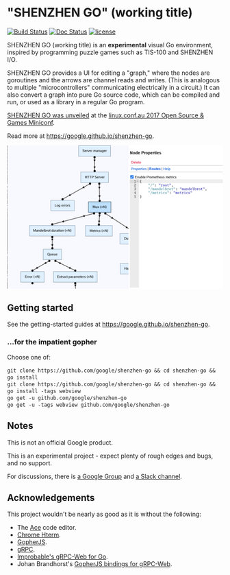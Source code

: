 # "SHENZHEN GO" (working title)

[![Build Status](https://travis-ci.org/google/shenzhen-go.svg?branch=master)](https://travis-ci.org/google/shenzhen-go) [![Doc Status](https://godoc.org/github.com/google/shenzhen-go?status.svg)](https://godoc.org/github.com/google/shenzhen-go) [![license](https://img.shields.io/github/license/google/shenzhen-go.svg?maxAge=2592000)](https://github.com/google/shenzhen-go/blob/master/LICENSE)

SHENZHEN GO (working title) is an **experimental** visual Go environment, 
inspired by programming puzzle games such as TIS-100 and SHENZHEN I/O.

SHENZHEN GO provides a UI for editing a "graph," where the nodes are 
goroutines and the arrows are channel reads and writes. (This is analogous
to multiple "microcontrollers" communicating electrically in a circuit.)
It can also convert a graph into pure Go source code, which can be compiled 
and run, or used as a library in a regular Go program.

[SHENZHEN GO was unveiled](https://www.youtube.com/watch?v=AB9AUAmMlDo) at 
the [linux.conf.au 2017 Open Source & Games Miniconf](https://linux.conf.au/schedule/presentation/8/).

Read more at https://google.github.io/shenzhen-go.

![Example Graph](screenshot.png)

## Getting started

See the getting-started guides at https://google.github.io/shenzhen-go.

### ...for the impatient gopher

Choose one of:

    git clone https://github.com/google/shenzhen-go && cd shenzhen-go && go install
    git clone https://github.com/google/shenzhen-go && cd shenzhen-go && go install -tags webview
    go get -u github.com/google/shenzhen-go
    go get -u -tags webview github.com/google/shenzhen-go

## Notes

This is not an official Google product.

This is an experimental project - expect plenty of rough edges and bugs, and 
no support.

For discussions, there is [a Google Group](https://groups.google.com/forum/#!forum/szgo) and [a Slack channel](https://gophers.slack.com/messages/shenzhen-go).

## Acknowledgements

This project wouldn't be nearly as good as it is without the following:

* The [Ace](https://ace.c9.io/) code editor.
* [Chrome Hterm](https://chromium.googlesource.com/apps/libapps/+/master/hterm).
* [GopherJS](https://github.com/gopherjs/gopherjs).
* [gRPC](https://grpc.io/).
* [Improbable's gRPC-Web for Go](https://github.com/improbable-eng/grpc-web).
* Johan Brandhorst's [GopherJS bindings for gRPC-Web](https://github.com/johanbrandhorst/protobuf).
